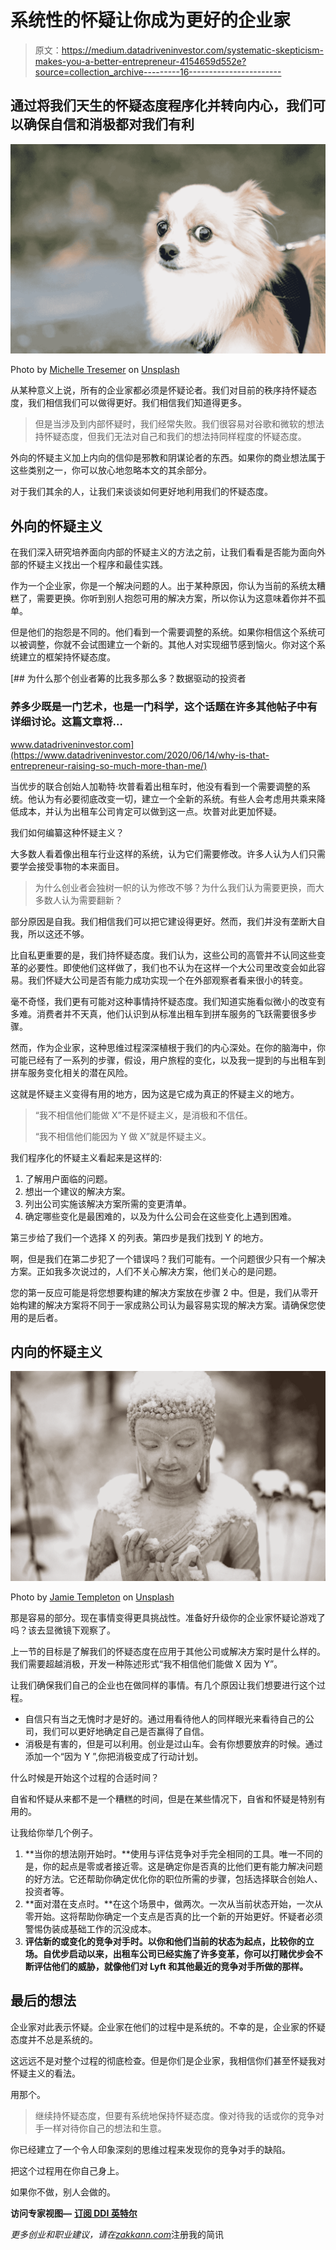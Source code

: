 # 系统性的怀疑让你成为更好的企业家

> 原文：<https://medium.datadriveninvestor.com/systematic-skepticism-makes-you-a-better-entrepreneur-4154659d552e?source=collection_archive---------16----------------------->

## 通过将我们天生的怀疑态度程序化并转向内心，我们可以确保自信和消极都对我们有利

![](img/b329f5d2cdd567581ddf43dc48ffdaaf.png)

Photo by [Michelle Tresemer](https://unsplash.com/@mtresemer?utm_source=medium&utm_medium=referral) on [Unsplash](https://unsplash.com?utm_source=medium&utm_medium=referral)

从某种意义上说，所有的企业家都必须是怀疑论者。我们对目前的秩序持怀疑态度，我们相信我们可以做得更好。我们相信我们知道得更多。

> 但是当涉及到内部怀疑时，我们经常失败。我们很容易对谷歌和微软的想法持怀疑态度，但我们无法对自己和我们的想法持同样程度的怀疑态度。

外向的怀疑主义加上内向的信仰是邪教和阴谋论者的东西。如果你的商业想法属于这些类别之一，你可以放心地忽略本文的其余部分。

对于我们其余的人，让我们来谈谈如何更好地利用我们的怀疑态度。

## 外向的怀疑主义

在我们深入研究培养面向内部的怀疑主义的方法之前，让我们看看是否能为面向外部的怀疑主义找出一个程序和最佳实践。

作为一个企业家，你是一个解决问题的人。出于某种原因，你认为当前的系统太糟糕了，需要更换。你听到别人抱怨可用的解决方案，所以你认为这意味着你并不孤单。

但是他们的抱怨是不同的。他们看到一个需要调整的系统。如果你相信这个系统可以被调整，你就不会试图建立一个新的。其他人对实现细节感到恼火。你对这个系统建立的框架持怀疑态度。

[](https://www.datadriveninvestor.com/2020/06/14/why-is-that-entrepreneur-raising-so-much-more-than-me/) [## 为什么那个创业者筹的比我多那么多？数据驱动的投资者

### 养多少既是一门艺术，也是一门科学，这个话题在许多其他帖子中有详细讨论。这篇文章将…

www.datadriveninvestor.com](https://www.datadriveninvestor.com/2020/06/14/why-is-that-entrepreneur-raising-so-much-more-than-me/) 

当优步的联合创始人加勒特·坎普看着出租车时，他没有看到一个需要调整的系统。他认为有必要彻底改变一切，建立一个全新的系统。有些人会考虑用共乘来降低成本，并认为出租车公司肯定可以做到这一点。坎普对此更加怀疑。

我们如何编纂这种怀疑主义？

大多数人看着像出租车行业这样的系统，认为它们需要修改。许多人认为人们只需要学会接受事物的本来面目。

> 为什么创业者会独树一帜的认为修改不够？为什么我们认为需要更换，而大多数人认为需要翻新？

部分原因是自我。我们相信我们可以把它建设得更好。然而，我们并没有垄断大自我，所以这还不够。

比自私更重要的是，我们持怀疑态度。我们认为，这些公司的高管并不认同这些变革的必要性。即使他们这样做了，我们也不认为在这样一个大公司里改变会如此容易。我们怀疑大公司是否有能力成功实现一个在外部观察者看来很小的转变。

毫不奇怪，我们更有可能对这种事情持怀疑态度。我们知道实施看似微小的改变有多难。消费者并不天真，他们认识到从标准出租车到拼车服务的飞跃需要很多步骤。

然而，作为企业家，这种思维过程深深植根于我们的内心深处。在你的脑海中，你可能已经有了一系列的步骤，假设，用户旅程的变化，以及我一提到的与出租车到拼车服务变化相关的潜在风险。

这就是怀疑主义变得有用的地方，因为这是它成为真正的怀疑主义的地方。

> “我不相信他们能做 X”不是怀疑主义，是消极和不信任。
> 
> “我不相信他们能因为 Y 做 X”就是怀疑主义。

我们程序化的怀疑主义看起来是这样的:

1.  了解用户面临的问题。
2.  想出一个建议的解决方案。
3.  列出公司实施该解决方案所需的变更清单。
4.  确定哪些变化是最困难的，以及为什么公司会在这些变化上遇到困难。

第三步给了我们一个选择 X 的列表。第四步是我们找到 Y 的地方。

啊，但是我们在第二步犯了一个错误吗？我们可能有。一个问题很少只有一个解决方案。正如我多次说过的，人们不关心解决方案，他们关心的是问题。

您的第一反应可能是将您想要构建的解决方案放在步骤 2 中。但是，我们从零开始构建的解决方案将不同于一家成熟公司认为最容易实现的解决方案。请确保您使用的是后者。

## 内向的怀疑主义

![](img/e181f650ece2568f63991c3cba633929.png)

Photo by [Jamie Templeton](https://unsplash.com/@jamietempleton?utm_source=medium&utm_medium=referral) on [Unsplash](https://unsplash.com?utm_source=medium&utm_medium=referral)

那是容易的部分。现在事情变得更具挑战性。准备好升级你的企业家怀疑论游戏了吗？该去显微镜下观察了。

上一节的目标是了解我们的怀疑态度在应用于其他公司或解决方案时是什么样的。我们需要超越消极，开发一种陈述形式“我不相信他们能做 X 因为 Y”。

让我们确保我们自己的企业也在做同样的事情。有几个原因让我们想要进行这个过程。

*   自信只有当之无愧时才是好的。通过用看待他人的同样眼光来看待自己的公司，我们可以更好地确定自己是否赢得了自信。
*   消极是有害的，但是可以利用。创业是过山车。会有你想要放弃的时候。通过添加一个“因为 Y ”,你把消极变成了行动计划。

什么时候是开始这个过程的合适时间？

自省和怀疑从来都不是一个糟糕的时间，但是在某些情况下，自省和怀疑是特别有用的。

让我给你举几个例子。

1.  **当你的想法刚开始时。**使用与评估竞争对手完全相同的工具。唯一不同的是，你的起点是零或者接近零。这是确定你是否真的比他们更有能力解决问题的好方法。它还帮助你确定优化你的职位所需的步骤，包括选择联合创始人、投资者等。
2.  **面对潜在支点时。**在这个场景中，做两次。一次从当前状态开始，一次从零开始。这将帮助你确定一个支点是否真的比一个新的开始更好。怀疑者必须警惕伪装成基础工作的沉没成本。
3.  **评估新的或变化的竞争对手时。以你和他们当前的状态为起点，比较你的立场。自优步启动以来，出租车公司已经实施了许多变革，你可以打赌优步会不断评估他们的威胁，就像他们对 Lyft 和其他最近的竞争对手所做的那样。**

## 最后的想法

企业家对此表示怀疑。企业家在他们的过程中是系统的。不幸的是，企业家的怀疑态度并不总是系统的。

这远远不是对整个过程的彻底检查。但是你们是企业家，我相信你们甚至怀疑我对怀疑主义的看法。

用那个。

> 继续持怀疑态度，但要有系统地保持怀疑态度。像对待我的话或你的竞争对手一样对待你自己的想法和生意。

你已经建立了一个令人印象深刻的思维过程来发现你的竞争对手的缺陷。

把这个过程用在你自己身上。

如果你不做，别人会做的。

**访问专家视图—** [**订阅 DDI 英特尔**](https://datadriveninvestor.com/ddi-intel)

*更多创业和职业建议，请在*[*zakkann.com*](http://zakkann.com/)注册我的简讯